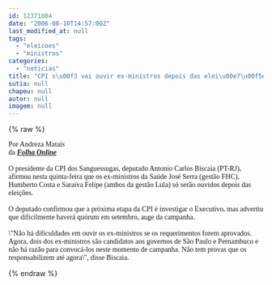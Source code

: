 ```yaml
---
id: 12371804
date: "2006-08-10T14:57:00Z"
last_modified_at: null
tags:
  - "eleicoes"
  - "ministros"
categories:
  - "noticias"
title: "CPI s\u00f3 vai ouvir ex-ministros depois das elei\u00e7\u00f5es "
sutia: null
chapeu: null
autor: null
imagem: null
---
```

{% raw %}
<p><P><FONT face=Verdana>Por Andreza Matais<BR>da <STRONG><EM><A href=\"https://www1.folha.uol.com.br/folha/brasil/ult96u81245.shtml\" target=_blank>Folha Online</A></EM></STRONG><BR><BR>O presidente da CPI dos Sanguessugas, deputado Antonio Carlos Biscaia (PT-RJ), afirmou nesta quinta-feira que os ex-ministros da Saúde José Serra (gestão FHC), Humberto Costa e Saraiva Felipe (ambos da gestão Lula) só serão ouvidos depois das eleições.<BR><BR>O deputado confirmou que a próxima etapa da CPI é investigar o Executivo, mas advertiu que dificilmente haverá quórum em setembro, auge da campanha.<BR><BR>\"Não há dificuldades em ouvir os ex-ministros se os requerimentos forem aprovados. Agora, dois dos ex-ministros são candidatos aos governos de São Paulo e Pernambuco e não há razão para convocá-los neste momento de campanha. Não tem provas que os responsabilizem até agora\", disse Biscaia.</FONT></P> </p>
{% endraw %}